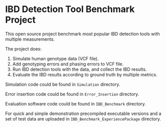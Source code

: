 # IBD Detection Tool Benchmark Project


This open source project benchmark most popular IBD detection tools with multiple measurements. 

The project does:
1. Simulate human genotype data (VCF file).
2. Add genotyping errors and phasing errors to VCF file.
3. Run IBD detection tools with the data, and collect the IBD results.
4. Evaluate the IBD results according to ground truth by multiple metrics.

Simulation code could be found in ```Simulation``` directory.

Error insertion code could be found in  ```Error_Insertion``` directory.

Evaluation software code could be found in  ```IBD_Benchmark``` directory.

For quick and simple demonstration precompiled executable versions and a set of test data are uploaded in ```IBD_Benchmark_ExperiencePackage``` directory.
